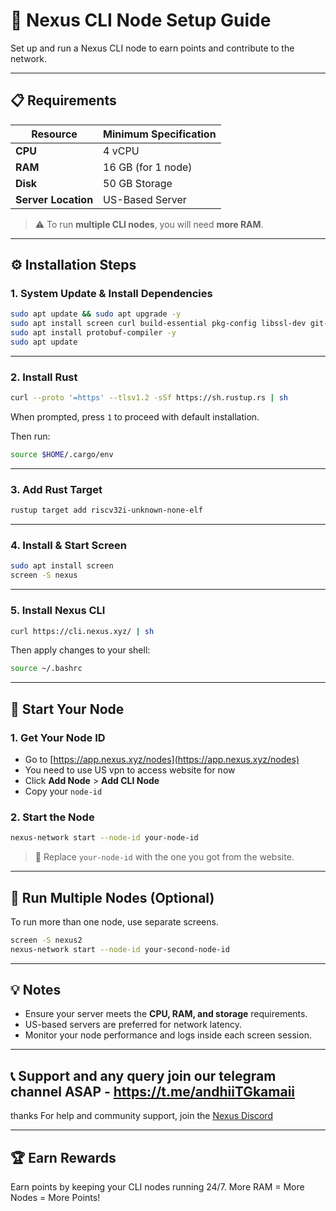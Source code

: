 # 🚀 Nexus CLI Node Setup Guide

Set up and run a Nexus CLI node to earn points and contribute to the network.

---

## 📋 Requirements

| Resource | Minimum Specification |
|----------|------------------------|
| **CPU**  | 4 vCPU                 |
| **RAM**  | 16 GB (for 1 node)      |
| **Disk** | 50 GB Storage          |
| **Server Location** | US-Based Server |

> ⚠️ To run **multiple CLI nodes**, you will need **more RAM**.

---

## ⚙️ Installation Steps

### 1. System Update & Install Dependencies

```bash
sudo apt update && sudo apt upgrade -y
sudo apt install screen curl build-essential pkg-config libssl-dev git-all -y
sudo apt install protobuf-compiler -y
sudo apt update
```

---

### 2. Install Rust

```bash
curl --proto '=https' --tlsv1.2 -sSf https://sh.rustup.rs | sh
```

When prompted, press `1` to proceed with default installation.

Then run:

```bash
source $HOME/.cargo/env
```

---

### 3. Add Rust Target

```bash
rustup target add riscv32i-unknown-none-elf
```

---

### 4. Install & Start Screen

```bash
sudo apt install screen
screen -S nexus
```

---

### 5. Install Nexus CLI

```bash
curl https://cli.nexus.xyz/ | sh
```

Then apply changes to your shell:

```bash
source ~/.bashrc
```

---

## 🚀 Start Your Node

### 1. Get Your Node ID

- Go to [https://app.nexus.xyz/nodes](https://app.nexus.xyz/nodes)
- You need to use US vpn to access website for now 
- Click **Add Node** > **Add CLI Node**
- Copy your `node-id`

### 2. Start the Node

```bash
nexus-network start --node-id your-node-id
```

> 🔁 Replace `your-node-id` with the one you got from the website.

---

## 🧠 Run Multiple Nodes (Optional)

To run more than one node, use separate screens.

```bash
screen -S nexus2
nexus-network start --node-id your-second-node-id
```

---

## 💡 Notes

- Ensure your server meets the **CPU, RAM, and storage** requirements.
- US-based servers are preferred for network latency.
- Monitor your node performance and logs inside each screen session.

---

## 📞 Support and any query join our telegram channel ASAP - https://t.me/andhiiTGkamaii
thanks
For help and community support, join the [Nexus Discord](https://discord.gg/nexusxyz)

---

## 🏆 Earn Rewards

Earn points by keeping your CLI nodes running 24/7. More RAM = More Nodes = More Points!
